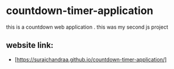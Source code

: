 # countdown-timer-application
this is a countdown web application . this was my second js project 

## website link:
- [https://surajchandraa.github.io/countdown-timer-application/]
